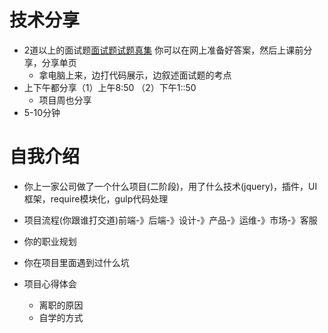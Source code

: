 # 技术分享


- 2道以上的面试题[面试题试题真集](https://github.com/ifyouremember/Interview)
你可以在网上准备好答案，然后上课前分享，分享单页
    - 拿电脑上来，边打代码展示，边叙述面试题的考点
- 上下午都分享（1）上午8:50 （2）下午1::50
    - 项目周也分享
- 5-10分钟


# 自我介绍

- 你上一家公司做了一个什么项目(二阶段)，用了什么技术(jquery)，插件，UI框架，require模块化，gulp代码处理
- 项目流程(你跟谁打交道)前端-》后端-》设计-》产品-》运维-》市场-》客服
- 你的职业规划
- 你在项目里面遇到过什么坑
- 项目心得体会

    - 离职的原因
    - 自学的方式